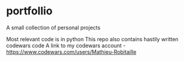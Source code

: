 # portfollio
A small collection of personal projects

Most relevant code is in python
This repo also contains hastily written codewars code
A link to my codewars account - https://www.codewars.com/users/Mathieu-Robitaille
